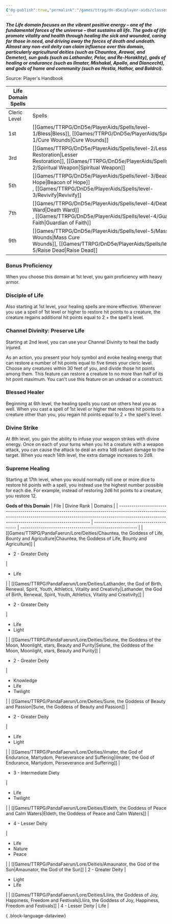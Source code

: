 ```yaml
---
{"dg-publish":true,"permalink":"/games/ttrpg/dn-d5e/player-aids/classes/class-specialisations/cleric-life-domain/","tags":["Sub-Class","TTRPG/DND/5e"],"noteIcon":""}
---
```



**_The Life domain focuses on the vibrant positive energy – one of the fundamental forces of the universe – that sustains all life. The gods of life promote vitality and health through healing the sick and wounded, caring for those in need, and driving away the forces of death and undeath. Almost any non-evil deity can claim influence over this domain, particularly agricultural deities (such as Chauntea, Arawai, and Demeter), sun gods (such as Lathander, Pelor, and Re-Horakhty), gods of healing or endurance (such as Ilmater, Mishakal, Apollo, and Diancecht), and gods of home and community (such as Hestia, Hathor, and Boldrci)._**

Source: Player's Handbook

|Life Domain Spells|   |
|---|---|
|Cleric Level|Spells|
|1st|[[Games/TTRPG/DnD5e/PlayerAids/Spells/level-1/Bless\|Bless]], [[Games/TTRPG/DnD5e/PlayerAids/Spells/level-1/Cure Wounds\|Cure Wounds]] |
|3rd|[[Games/TTRPG/DnD5e/PlayerAids/Spells/level-2/Lesser Restoration\|Lesser Restoration]], [[Games/TTRPG/DnD5e/PlayerAids/Spells/level-2/Spiritual Weapon\|Spiritual Weapon]] |
|5th|[[Games/TTRPG/DnD5e/PlayerAids/Spells/level-3/Beacon of Hope\|Beacon of Hope]] , [[Games/TTRPG/DnD5e/PlayerAids/Spells/level-3/Revivify\|Revivify]] |
|7th|[[Games/TTRPG/DnD5e/PlayerAids/Spells/level-4/Death Ward\|Death Ward]] , [[Games/TTRPG/DnD5e/PlayerAids/Spells/level-4/Guardian of Faith\|Guardian of Faith]] |
|9th|[[Games/TTRPG/DnD5e/PlayerAids/Spells/level-5/Mass Cure Wounds\|Mass Cure Wounds]], [[Games/TTRPG/DnD5e/PlayerAids/Spells/level-5/Raise Dead\|Raise Dead]] |

### Bonus Proficiency

When you choose this domain at 1st level, you gain proficiency with heavy armor.

### Disciple of Life

Also starting at 1st level, your healing spells are more effective. Whenever you use a spell of 1st level or higher to restore hit points to a creature, the creature regains additional hit points equal to 2 + the spell's level.

### Channel Divinity: Preserve Life

Starting at 2nd level, you can use your Channel Divinity to heal the badly injured.

As an action, you present your holy symbol and evoke healing energy that can restore a number of hit points equal to five times your cleric level. Choose any creatures within 30 feet of you, and divide those hit points among them. This feature can restore a creature to no more than half of its hit point maximum. You can't use this feature on an undead or a construct.

### Blessed Healer

Beginning at 6th level, the healing spells you cast on others heal you as well. When you cast a spell of 1st level or higher that restores hit points to a creature other than you, you regain hit points equal to 2 + the spell's level.

### Divine Strike

At 8th level, you gain the ability to infuse your weapon strikes with divine energy. Once on each of your turns when you hit a creature with a weapon attack, you can cause the attack to deal an extra 1d8 radiant damage to the target. When you reach 14th level, the extra damage increases to 2d8.

### Supreme Healing

Starting at 17th level, when you would normally roll one or more dice to restore hit points with a spell, you instead use the highest number possible for each die. For example, instead of restoring 2d6 hit points to a creature, you restore 12.

**Gods of this Domain**
| File                                                                                                                                                                                                                         | Divine Rank                              | Domains                                                   |
| ---------------------------------------------------------------------------------------------------------------------------------------------------------------------------------------------------------------------------- | ---------------------------------------- | --------------------------------------------------------- |
| [[Games/TTRPG/PandaFaerun/Lore/Deities/Chauntea, the Goddess of Life, Bounty and Agriculture\|Chauntea, the Goddess of Life, Bounty and Agriculture]]                                                                     | <ul><li>2 - Greater Deity</li></ul>      | <ul><li>Life</li></ul>                                    |
| [[Games/TTRPG/PandaFaerun/Lore/Deities/Lathander, the God of Birth, Renewal, Spirit, Youth, Athletics, Vitality and Creativity\|Lathander, the God of Birth, Renewal, Spirit, Youth, Athletics, Vitality and Creativity]] | <ul><li>2 - Greater Deity</li></ul>      | <ul><li>Life</li><li>Light</li></ul>                      |
| [[Games/TTRPG/PandaFaerun/Lore/Deities/Selune, the Goddess of the Moon, Moonlight, stars, Beauty and Purity\|Selune, the Goddess of the Moon, Moonlight, stars, Beauty and Purity]]                                       | <ul><li>2 - Greater Deity</li></ul>      | <ul><li>Knowledge</li><li>Life</li><li>Twilight</li></ul> |
| [[Games/TTRPG/PandaFaerun/Lore/Deities/Sune, the Goddess of Beauty and Passion\|Sune, the Goddess of Beauty and Passion]]                                                                                                 | <ul><li>2 - Greater Deity</li></ul>      | <ul><li>Life</li><li>Light</li></ul>                      |
| [[Games/TTRPG/PandaFaerun/Lore/Deities/ilmater, the God of Endurance, Martydom, Perseverance and Suffering\|ilmater, the God of Endurance, Martydom, Perseverance and Suffering]]                                         | <ul><li>3 - Intermediate Diety</li></ul> | <ul><li>Life</li><li>Twilight</li></ul>                   |
| [[Games/TTRPG/PandaFaerun/Lore/Deities/Eldeth, the Goddess of Peace and Calm Waters\|Eldeth, the Goddess of Peace and Calm Waters]]                                                                                       | <ul><li>4 - Lesser Deity</li></ul>       | <ul><li>Life</li><li>Nature</li><li>Peace</li></ul>       |
| [[Games/TTRPG/PandaFaerun/Lore/Deities/Amaunator,  the God of the Sun\|Amaunator,  the God of the Sun]]                                                                                                                   | 2 - Greater Deity                        | <ul><li>Light</li><li>Life</li></ul>                      |
| [[Games/TTRPG/PandaFaerun/Lore/Deities/Lliira, the Goddess of Joy, Happiness, Freedom and Festivals\|Lliira, the Goddess of Joy, Happiness, Freedom and Festivals]]                                                       | 4 - Lesser Deity                         | Life                                                      |

{ .block-language-dataview}